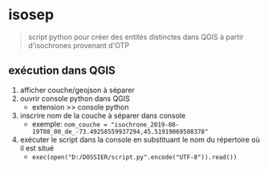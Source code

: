 # isosep
> script python pour créer des entités distinctes dans QGIS à partir d'isochrones provenant d'OTP

## exécution dans QGIS
1. afficher couche/geojson à séparer
2. ouvrir console python dans QGIS
    - extension >> console python
3. inscrire nom de la couche à séparer dans console
    - exemple: `nom_couche = "isochrone_2019-08-19T08_00_de_-73.49258559937294,45.51919069508378"`
4. exécuter le script dans la console en substituant le nom du répertoire où il est situé
    - `exec(open("D:/DOSSIER/script.py".encode("UTF-8")).read())`